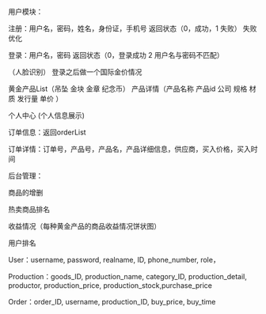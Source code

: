 用户模块：

注册：用户名，密码，姓名，身份证，手机号   返回状态（0，成功，1 失败） 失败优化 

登录：用户名，密码  返回状态（0，登录成功 2  用户名与密码不匹配）

（人脸识别） 登录之后做一个国际金价情况  

 

黄金产品List（吊坠  金块  金章  纪念币）  产品详情（产品名称  产品id  公司  规格  材质 发行量 单价 ） 

 

个人中心 (个人信息展示)

订单信息：返回orderList

订单详情：订单号，产品号，产品名，产品详细信息，供应商，买入价格，买入时间

 

后台管理：

商品的增删

热卖商品排名

收益情况（每种黄金产品的商品收益情况饼状图）

用户排名 

 

 

User：username, password, realname, ID, phone_number, role，

Production：goods_ID, production_name, category_ID, production_detail, productor, production_price, production_stock,purchase_price

Order：order_ID, username, production_ID, buy_price, buy_time